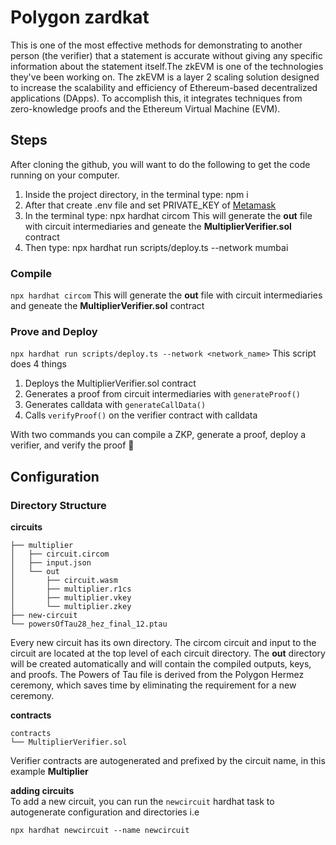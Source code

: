 # Polygon zardkat
This is one of the most effective methods for demonstrating to another person (the verifier) that a statement is accurate without giving any specific information about the statement itself.The zkEVM is one of the technologies they've been working on.
The zkEVM is a layer 2 scaling solution designed to increase the scalability and efficiency of Ethereum-based decentralized applications (DApps). To accomplish this, it integrates techniques from zero-knowledge proofs and the Ethereum Virtual Machine (EVM).


## Steps
After cloning the github, you will want to do the following to get the code running on your computer.
1. Inside the project directory, in the terminal type: npm i
2. After that create .env file and set PRIVATE_KEY of [Metamask](https://chrome.google.com/webstore/detail/metamask/nkbihfbeogaeaoehlefnkodbefgpgknn)
3. In the terminal type: npx hardhat circom
   This will generate the **out** file with circuit intermediaries and geneate the **MultiplierVerifier.sol** contract
4. Then type: npx hardhat run scripts/deploy.ts --network mumbai

### Compile
`npx hardhat circom` 
This will generate the **out** file with circuit intermediaries and geneate the **MultiplierVerifier.sol** contract

### Prove and Deploy
`npx hardhat run scripts/deploy.ts --network <network_name>`
This script does 4 things  
1. Deploys the MultiplierVerifier.sol contract
2. Generates a proof from circuit intermediaries with `generateProof()`
3. Generates calldata with `generateCallData()`
4. Calls `verifyProof()` on the verifier contract with calldata

With two commands you can compile a ZKP, generate a proof, deploy a verifier, and verify the proof 🎉

## Configuration
### Directory Structure
**circuits**
```
├── multiplier
│   ├── circuit.circom
│   ├── input.json
│   └── out
│       ├── circuit.wasm
│       ├── multiplier.r1cs
│       ├── multiplier.vkey
│       └── multiplier.zkey
├── new-circuit
└── powersOfTau28_hez_final_12.ptau
```
Every new circuit has its own directory. The circom circuit and input to the circuit are located at the top level of each circuit directory.
The **out** directory will be created automatically and will contain the compiled outputs, keys, and proofs. The Powers of Tau file is derived from the Polygon Hermez ceremony, which saves time by eliminating the requirement for a new ceremony. 


**contracts**
```
contracts
└── MultiplierVerifier.sol
```
Verifier contracts are autogenerated and prefixed by the circuit name, in this example **Multiplier**


**adding circuits**   
To add a new circuit, you can run the `newcircuit` hardhat task to autogenerate configuration and directories i.e  
```
npx hardhat newcircuit --name newcircuit
```

